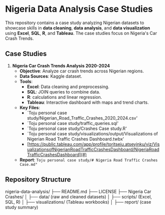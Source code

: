 # Nigeria Data Analysis Case Studies

This repository contains a case study analyzing Nigerian datasets to showcase skills in **data cleaning**, **data analysis**, and **data visualization** using **Excel**, **SQL**, **R**, and **Tableau**. The case studies focus on Nigeria's Car Crash Trends.

## Case Studies
1. **Nigeria Car Crash Trends Analysis 2020-2024**
   - **Objective**: Analyze car crash trends across Nigerian regions.
   - **Data Sources**: Kaggle dataset.
   - **Tools**:
     - **Excel**: Data cleaning and preprocessing.
     - **SQL**: JOIN queries to combine data.
     - **R**: calculations and linear regression.
     - **Tableau**: Interactive dashboard with maps and trend charts.
   - **Key Files**:
     - `Toju personal case study/Nigerian_Road_Traffic_Crashes_2020_2024.csv'
     - `Toju personal case study/traffic_queries.sql'
     - `Toju personal case study/Crashes Case study.R'
     - `Toju personal case study/visualizations/output/Visualizations of Nigerian Road Traffic Crashes Dashboard.twbx'
     - [https://public.tableau.com/app/profile/toritseju.atseyinku/viz/VisualizationsofNigerianRoadTrafficCrashesDashboard/NigeriaRoadTrafficCrashesDashboard](#) 
   - **Report**: `Toju personal case study/# Nigeria Road Traffic Crashes Case.md"`

## Repository Structure
nigeria-data-analysis/
├── README.md
├── LICENSE
├── Nigeria Car Crashes/
│   ├── data/ (raw and cleaned datasets)
│   ├── scripts/ (Excel, SQL, R)
│   ├── visualizations/ (Tableau workbooks)
│   ├── report/ (case study summary)
